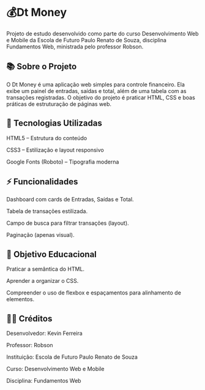 # 💰Dt Money

Projeto de estudo desenvolvido como parte do curso Desenvolvimento Web e Mobile da Escola de Futuro Paulo Renato de Souza,
disciplina Fundamentos Web, ministrada pelo professor Robson.


## 📚 Sobre o Projeto

O Dt Money é uma aplicação web simples para controle financeiro.
Ela exibe um painel de entradas, saídas e total, além de uma tabela com as transações registradas.
O objetivo do projeto é praticar HTML, CSS e boas práticas de estruturação de páginas web.


## 🚀 Tecnologias Utilizadas

HTML5 – Estrutura do conteúdo

CSS3 – Estilização e layout responsivo

Google Fonts (Roboto) – Tipografia moderna



## ⚡ Funcionalidades

Dashboard com cards de Entradas, Saídas e Total.

Tabela de transações estilizada.

Campo de busca para filtrar transações (layout).

Paginação (apenas visual).



## 🎯 Objetivo Educacional

Praticar a semântica do HTML.

Aprender a organizar o CSS.

Compreender o uso de flexbox e espaçamentos para alinhamento de elementos.


## 👨‍🏫 Créditos

Desenvolvedor: Kevin Ferreira

Professor: Robson

Instituição: Escola de Futuro Paulo Renato de Souza

Curso: Desenvolvimento Web e Mobile

Disciplina: Fundamentos Web
